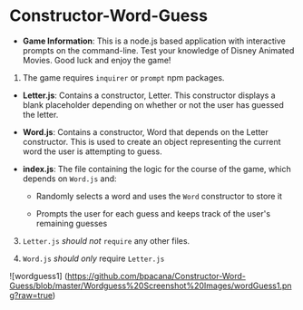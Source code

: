 # Constructor-Word-Guess

* **Game Information**: This is a node.js based application with interactive prompts on the command-line. Test your knowledge of Disney Animated Movies. Good luck and enjoy the game!


1. The game requires `inquirer` or `prompt` npm packages.


* **Letter.js**: Contains a constructor, Letter. This constructor displays a blank placeholder depending on whether or not the user has guessed the letter. 

* **Word.js**: Contains a constructor, Word that depends on the Letter constructor. This is used to create an object representing the current word the user is attempting to guess. 

* **index.js**: The file containing the logic for the course of the game, which depends on `Word.js` and:

  * Randomly selects a word and uses the `Word` constructor to store it

  * Prompts the user for each guess and keeps track of the user's remaining guesses

3. `Letter.js` *should not* `require` any other files.

4. `Word.js` *should only* require `Letter.js`

![wordguess1] (https://github.com/bpacana/Constructor-Word-Guess/blob/master/Wordguess%20Screenshot%20Images/wordGuess1.png?raw=true)

